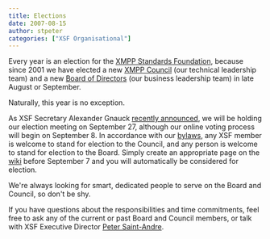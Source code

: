 ```yaml
---
title: Elections
date: 2007-08-15
author: stpeter
categories: ["XSF Organisational"]
---
```


Every year is an election for the [XMPP Standards Foundation](https://xmpp.org/), because since 2001 we have elected a new [XMPP Council](https://xmpp.org/council) (our technical leadership team) and a new [Board of Directors](https://xmpp.org/xsf/board/) (our business leadership team) in late August or September.

Naturally, this year is no exception.

As XSF Secretary Alexander Gnauck [recently announced](https://mail.jabber.org/pipermail/members/2007-August/004461.html), we will be holding our election meeting on September 27, although our online voting process will begin on September 8. In accordance with our [bylaws](https://xmpp.org/xsf/docs/bylaws.shtml), any XSF member is welcome to stand for election to the Council, and any person is welcome to stand for election to the Board. Simply create an appropriate page on the [wiki](http://wiki.jabber.org/index.php/Board_and_Council_Elections_2007) before September 7 and you will automatically be considered for election.

We're always looking for smart, dedicated people to serve on the Board and Council, so don't be shy.

If you have questions about the responsibilities and time commitments, feel free to ask any of the current or past Board and Council members, or talk with XSF Executive Director [Peter Saint-Andre](https://xmpp.org/xsf/people/stpeter.shtml).

